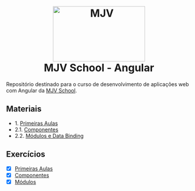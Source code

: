 <h1 align="center">
<img src="https://mir-s3-cdn-cf.behance.net/projects/404/a6056b142520019.Y3JvcCw1MDUsMzk1LDE1MSwxMTg.jpeg" alt="MJV"
  width="250" height="150" />
<br />
MJV School - Angular
</h1>

Repositório destinado para o curso de desenvolvimento de aplicações web com Angular da [MJV School](https://www.mjv.com.br/).

## Materiais

- 1\. [Primeiras Aulas](https://github.com/NathanCarlos/turma-devschool-angular-pt-br/blob/master/primeiras-aulas.md)
- 2.1\. [Componentes](https://github.com/NathanCarlos/turma-devschool-angular-pt-br/blob/master/componentes.md)
- 2.2\. [Módulos e Data Binding](https://github.com/NathanCarlos/turma-devschool-angular-pt-br/blob/master/modulos-e-data-binding.md)

## Exercícios

- [x] [Primeiras Aulas](./01-primeiras-aulas)
- [x] [Componentes](./02-componentes)
- [x] [Módulos](./02-modulos)
